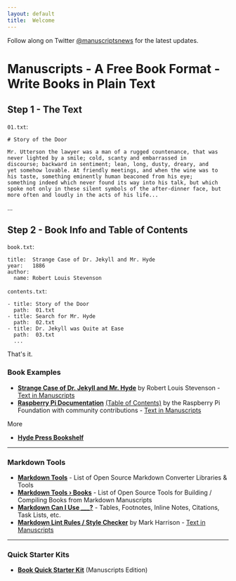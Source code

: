 ```yaml
---
layout: default
title:  Welcome
---
```


Follow along on Twitter [@manuscriptsnews](https://twitter.com/manuscriptsnews) for the latest updates.

# Manuscripts - A Free Book Format - Write Books in Plain Text

## Step 1 - The Text


`01.txt`:

```
# Story of the Door

Mr. Utterson the lawyer was a man of a rugged countenance, that was
never lighted by a smile; cold, scanty and embarrassed in
discourse; backward in sentiment; lean, long, dusty, dreary, and
yet somehow lovable. At friendly meetings, and when the wine was to
his taste, something eminently human beaconed from his eye;
something indeed which never found its way into his talk, but which
spoke not only in these silent symbols of the after-dinner face, but
more often and loudly in the acts of his life...
```

...

## Step 2 - Book Info and Table of Contents

`book.txt`:

```
title:  Strange Case of Dr. Jekyll and Mr. Hyde
year:   1886
author:
  name: Robert Louis Stevenson
```

`contents.txt`:

```
- title: Story of the Door
  path:  01.txt
- title: Search for Mr. Hyde
  path:  02.txt
- title: Dr. Jekyll was Quite at Ease
  path:  03.txt
  ...
```

That's it.


### Book Examples


- [**Strange Case of Dr. Jekyll and Mr. Hyde**](http://manuscripts.github.io/dr-jekyll-and-mr-hyde) by Robert Louis Stevenson - [Text in Manuscripts](https://github.com/manuscripts/dr-jekyll-and-mr-hyde)
- [**Raspberry Pi Documentation**](http://manuscripts.github.io/raspberrypi) [(Table of Contents)](http://manuscripts.github.io/raspberrypi.contents) by the Raspberry Pi Foundation with community contributions - [Text in Manuscripts](https://github.com/manuscripts/raspberrypi)

More

- [**Hyde Press Bookshelf**](http://hydepress.github.io)


---

### Markdown Tools

- [**Markdown Tools**](http://manuscripts.github.io/markdown-tools) - List of Open Source Markdown Converter Libraries & Tools
- [**Markdown Tools › Books**](http://manuscripts.github.io/markdown-tools-books) - List of Open Source Tools for Building / Compiling Books from Markdown Manuscripts
- [**Markdown Can I Use \_\_\_?**](http://manuscripts.github.io/markdown-can-i-use) - Tables, Footnotes, Inline Notes, Citations, Task Lists, etc.
- [**Markdown Lint Rules / Style Checker**](http://manuscripts.github.io/markdown-lint) by Mark Harrison   - [Text in Manuscripts](https://github.com/manuscripts/markdown-lint)

---

### Quick Starter Kits

- [**Book Quick Starter Kit**](https://github.com/manuscripts/book-starter) (Manuscripts Edition)

